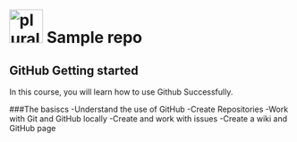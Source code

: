 # <a href='http://pluralsight.com'><img src='https://content.pendo-cdn.pluralsight.com/awnWngBOIuIeQrIoo3UXPBigNBA/guide-media-d31c6b99-7a41-4c28-bddf-b5d5ea02ab16' height='60' alt='pluralsight logo' /></a> Sample repo

## GitHub Getting started
In this course, you will learn how to use Github Successfully.

###The basiscs
-Understand the use of GitHub
-Create Repositories
-Work with Git and GitHub locally
-Create and work with issues
-Create a wiki and GitHub page
